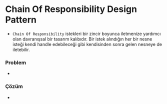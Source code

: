 # Chain Of Responsibility Design Pattern

- `Chain Of Responsibility` istekleri bir zincir boyunca iletmenize yardımcı olan
davranışsal bir tasarım kalıbıdır. Bir istek alındığın her bir nesne isteği kendi
  handle edebileceği gibi kendisinden sonra gelen nesneye de iletebilir.

### Problem
-


### Çözüm

- 
